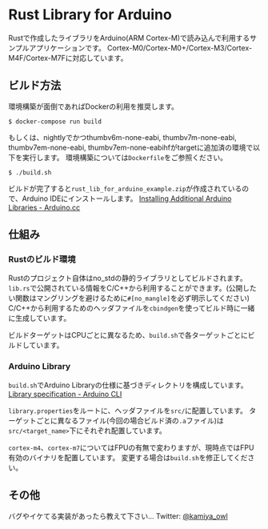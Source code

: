 # Rust Library for Arduino

Rustで作成したライブラリをArduino(ARM Cortex-M)で読み込んで利用するサンプルアプリケーションです。
Cortex-M0/Cortex-M0+/Cortex-M3/Cortex-M4F/Cortex-M7Fに対応しています。

## ビルド方法

環境構築が面倒であればDockerの利用を推奨します。

```
$ docker-compose run build
```

もしくは、nightlyでかつthumbv6m-none-eabi, thumbv7m-none-eabi, thumbv7em-none-eabi, thumbv7em-none-eabihfがtargetに追加済の環境で以下を実行します。
環境構築については`Dockerfile`をご参照ください。

```
$ ./build.sh
```

ビルドが完了すると`rust_lib_for_arduino_example.zip`が作成されているので、Arduino IDEにインストールします。
[Installing Additional Arduino Libraries - Arduino.cc](https://www.arduino.cc/en/guide/libraries)


## 仕組み

### Rustのビルド環境

Rustのプロジェクト自体はno_stdの静的ライブラリとしてビルドされます。
`lib.rs`で公開されている情報をC/C++から利用することができます。(公開したい関数はマングリングを避けるために`#[no_mangle]`を必ず明示してください)
C/C++から利用するためのヘッダファイルを`cbindgen`を使ってビルド時に一緒に生成しています。

ビルドターゲットはCPUごとに異なるため、`build.sh`で各ターゲットごとにビルドしています。

### Arduino Library

`build.sh`でArduino Libraryの仕様に基づきディレクトリを構成しています。
[Library specification - Arduino CLI](https://arduino.github.io/arduino-cli/library-specification/)

`library.properties`をルートに、ヘッダファイルを`src/`に配置しています。
ターゲットごとに異なるファイル(今回の場合ビルド済の`.a`ファイル)は`src/<target_name>`下にそれぞれ配置しています。

`cortex-m4`、`cortex-m7`についてはFPUの有無で変わりますが、現時点ではFPU有効のバイナリを配置しています。
変更する場合は`build.sh`を修正してください。


## その他

バグやイケてる実装があったら教えて下さい... Twitter: [@kamiya_owl](https://twitter.com/kamiya_owl)
